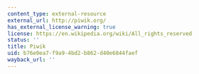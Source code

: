 ```yaml
---
content_type: external-resource
external_url: http://piwik.org/
has_external_license_warning: true
license: https://en.wikipedia.org/wiki/All_rights_reserved
status: ''
title: Piwik
uid: b76e0ea7-f9a9-4bd2-b862-d40e6844faef
wayback_url: ''
---
```

